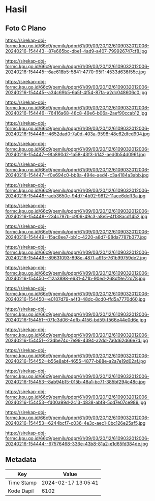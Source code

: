 # Hasil

## Foto C Plano

https://sirekap-obj-formc.kpu.go.id/66c9/pemilu/pdpr/61/09/03/20/12/6109032012006-20240216-154443--87e665bc-dbe1-4ad9-a407-799926747cf8.jpg

https://sirekap-obj-formc.kpu.go.id/66c9/pemilu/pdpr/61/09/03/20/12/6109032012006-20240216-154445--6ac618b5-5841-4770-95f1-4533d636f55c.jpg

https://sirekap-obj-formc.kpu.go.id/66c9/pemilu/pdpr/61/09/03/20/12/6109032012006-20240216-154445--a34c69b5-6a5f-4f54-87fa-a2dc048606c0.jpg

https://sirekap-obj-formc.kpu.go.id/66c9/pemilu/pdpr/61/09/03/20/12/6109032012006-20240216-154446--76416a68-48c8-49e6-b06a-2aef90ccab12.jpg

https://sirekap-obj-formc.kpu.go.id/66c9/pemilu/pdpr/61/09/03/20/12/6109032012006-20240216-154446--4652dad0-7a0d-403a-9598-48e62dfcd904.jpg

https://sirekap-obj-formc.kpu.go.id/66c9/pemilu/pdpr/61/09/03/20/12/6109032012006-20240216-154447--9fa890d2-1a58-43f3-b142-aed0b54d096f.jpg

https://sirekap-obj-formc.kpu.go.id/66c9/pemilu/pdpr/61/09/03/20/12/6109032012006-20240216-154447--f0e694c0-bb8a-494e-aed4-c3a4184a3abb.jpg

https://sirekap-obj-formc.kpu.go.id/66c9/pemilu/pdpr/61/09/03/20/12/6109032012006-20240216-154448--aeb3650e-94d7-4b92-9812-11aee6deff3a.jpg

https://sirekap-obj-formc.kpu.go.id/66c9/pemilu/pdpr/61/09/03/20/12/6109032012006-20240216-154448--234c797b-c906-49c3-a8e5-4f138acd1452.jpg

https://sirekap-obj-formc.kpu.go.id/66c9/pemilu/pdpr/61/09/03/20/12/6109032012006-20240216-154449--15ac8ee7-bb1c-4220-a8d7-98da7787b377.jpg

https://sirekap-obj-formc.kpu.go.id/66c9/pemilu/pdpr/61/09/03/20/12/6109032012006-20240216-154449--89631093-898e-487f-a915-761b99759de2.jpg

https://sirekap-obj-formc.kpu.go.id/66c9/pemilu/pdpr/61/09/03/20/12/6109032012006-20240216-154450--f12a3898-e631-471b-90ed-268df9e72d78.jpg

https://sirekap-obj-formc.kpu.go.id/66c9/pemilu/pdpr/61/09/03/20/12/6109032012006-20240216-154450--e0107d79-a4f3-48dc-8cd0-ffd5a7770d60.jpg

https://sirekap-obj-formc.kpu.go.id/66c9/pemilu/pdpr/61/09/03/20/12/6109032012006-20240216-154451--071c3d06-4dfb-4156-bd59-f566e44e0d6e.jpg

https://sirekap-obj-formc.kpu.go.id/66c9/pemilu/pdpr/61/09/03/20/12/6109032012006-20240216-154451--23dbe74c-7e99-4394-a2dd-7a0d62d66e7d.jpg

https://sirekap-obj-formc.kpu.go.id/66c9/pemilu/pdpr/61/09/03/20/12/6109032012006-20240216-154452--b55e8abf-4655-4877-b88e-a2a7e19d02af.jpg

https://sirekap-obj-formc.kpu.go.id/66c9/pemilu/pdpr/61/09/03/20/12/6109032012006-20240216-154453--8ab94b15-015b-48a1-bc71-385bf294c48c.jpg

https://sirekap-obj-formc.kpu.go.id/66c9/pemilu/pdpr/61/09/03/20/12/6109032012006-20240216-154453--fd00a99d-2c13-4838-abf8-5cd7e07ce989.jpg

https://sirekap-obj-formc.kpu.go.id/66c9/pemilu/pdpr/61/09/03/20/12/6109032012006-20240216-154453--6244bcf7-c036-4e3c-aec1-0bc126e25af5.jpg

https://sirekap-obj-formc.kpu.go.id/66c9/pemilu/pdpr/61/09/03/20/12/6109032012006-20240216-154444--67576468-336e-43b8-81a2-e1d65fd384de.jpg


## Metadata

| Key        | Value               |
| ---------- | ------------------- |
| Time Stamp | 2024-02-17 13:05:41 |
| Kode Dapil | 6102                |



